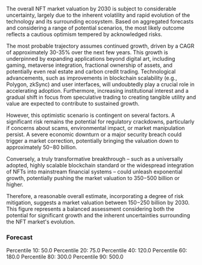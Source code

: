 The overall NFT market valuation by 2030 is subject to considerable uncertainty, largely due to the inherent volatility and rapid evolution of the technology and its surrounding ecosystem. Based on aggregated forecasts and considering a range of potential scenarios, the most likely outcome reflects a cautious optimism tempered by acknowledged risks. 

The most probable trajectory assumes continued growth, driven by a CAGR of approximately 30-35% over the next few years. This growth is underpinned by expanding applications beyond digital art, including gaming, metaverse integration, fractional ownership of assets, and potentially even real estate and carbon credit trading. Technological advancements, such as improvements in blockchain scalability (e.g., Polygon, zkSync) and user interfaces, will undoubtedly play a crucial role in accelerating adoption. Furthermore, increasing institutional interest and a gradual shift in focus from speculative trading to creating tangible utility and value are expected to contribute to sustained growth.

However, this optimistic scenario is contingent on several factors. A significant risk remains the potential for regulatory crackdowns, particularly if concerns about scams, environmental impact, or market manipulation persist. A severe economic downturn or a major security breach could trigger a market correction, potentially bringing the valuation down to approximately $50-$80 billion. 

Conversely, a truly transformative breakthrough – such as a universally adopted, highly scalable blockchain standard or the widespread integration of NFTs into mainstream financial systems – could unleash exponential growth, potentially pushing the market valuation to $350-$500 billion or higher. 

Therefore, a reasonable overall estimate, incorporating a degree of risk mitigation, suggests a market valuation between $150-$250 billion by 2030. This figure represents a balanced assessment considering both the potential for significant growth and the inherent uncertainties surrounding the NFT market's evolution.

### Forecast

Percentile 10: 50.0
Percentile 20: 75.0
Percentile 40: 120.0
Percentile 60: 180.0
Percentile 80: 300.0
Percentile 90: 500.0